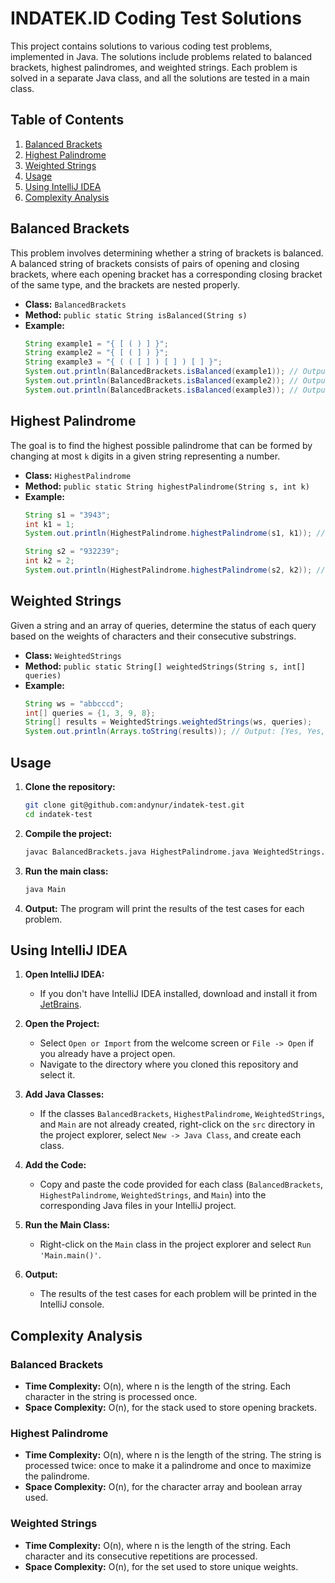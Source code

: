 # INDATEK.ID Coding Test Solutions

This project contains solutions to various coding test problems, implemented in Java. The solutions include problems related to balanced brackets, highest palindromes, and weighted strings. Each problem is solved in a separate Java class, and all the solutions are tested in a main class.

## Table of Contents

1. [Balanced Brackets](#balanced-brackets)
2. [Highest Palindrome](#highest-palindrome)
3. [Weighted Strings](#weighted-strings)
4. [Usage](#usage)
5. [Using IntelliJ IDEA](#using-intellij-idea)
6. [Complexity Analysis](#complexity-analysis)

## Balanced Brackets

This problem involves determining whether a string of brackets is balanced. A balanced string of brackets consists of pairs of opening and closing brackets, where each opening bracket has a corresponding closing bracket of the same type, and the brackets are nested properly.

- **Class:** `BalancedBrackets`
- **Method:** `public static String isBalanced(String s)`
- **Example:**
  ```java
  String example1 = "{ [ ( ) ] }";
  String example2 = "{ [ ( ] ) }";
  String example3 = "{ ( ( [ ] ) [ ] ) [ ] }";
  System.out.println(BalancedBrackets.isBalanced(example1)); // Output: YES
  System.out.println(BalancedBrackets.isBalanced(example2)); // Output: NO
  System.out.println(BalancedBrackets.isBalanced(example3)); // Output: YES
  ```

## Highest Palindrome

The goal is to find the highest possible palindrome that can be formed by changing at most `k` digits in a given string representing a number.

- **Class:** `HighestPalindrome`
- **Method:** `public static String highestPalindrome(String s, int k)`
- **Example:**
  ```java
  String s1 = "3943";
  int k1 = 1;
  System.out.println(HighestPalindrome.highestPalindrome(s1, k1)); // Output: 3993

  String s2 = "932239";
  int k2 = 2;
  System.out.println(HighestPalindrome.highestPalindrome(s2, k2)); // Output: 992299
  ```

## Weighted Strings

Given a string and an array of queries, determine the status of each query based on the weights of characters and their consecutive substrings.

- **Class:** `WeightedStrings`
- **Method:** `public static String[] weightedStrings(String s, int[] queries)`
- **Example:**
  ```java
  String ws = "abbcccd";
  int[] queries = {1, 3, 9, 8};
  String[] results = WeightedStrings.weightedStrings(ws, queries);
  System.out.println(Arrays.toString(results)); // Output: [Yes, Yes, Yes, No]
  ```

## Usage

1. **Clone the repository:**
   ```sh
   git clone git@github.com:andynur/indatek-test.git
   cd indatek-test
   ```

2. **Compile the project:**
   ```sh
   javac BalancedBrackets.java HighestPalindrome.java WeightedStrings.java Main.java
   ```

3. **Run the main class:**
   ```sh
   java Main
   ```

4. **Output:**
   The program will print the results of the test cases for each problem.

## Using IntelliJ IDEA

1. **Open IntelliJ IDEA:**
    - If you don't have IntelliJ IDEA installed, download and install it from [JetBrains](https://www.jetbrains.com/idea/download/).

2. **Open the Project:**
    - Select `Open or Import` from the welcome screen or `File -> Open` if you already have a project open.
    - Navigate to the directory where you cloned this repository and select it.

3. **Add Java Classes:**
    - If the classes `BalancedBrackets`, `HighestPalindrome`, `WeightedStrings`, and `Main` are not already created, right-click on the `src` directory in the project explorer, select `New -> Java Class`, and create each class.

4. **Add the Code:**
    - Copy and paste the code provided for each class (`BalancedBrackets`, `HighestPalindrome`, `WeightedStrings`, and `Main`) into the corresponding Java files in your IntelliJ project.

5. **Run the Main Class:**
    - Right-click on the `Main` class in the project explorer and select `Run 'Main.main()'`.

6. **Output:**
    - The results of the test cases for each problem will be printed in the IntelliJ console.

## Complexity Analysis

### Balanced Brackets

- **Time Complexity:** O(n), where n is the length of the string. Each character in the string is processed once.
- **Space Complexity:** O(n), for the stack used to store opening brackets.

### Highest Palindrome

- **Time Complexity:** O(n), where n is the length of the string. The string is processed twice: once to make it a palindrome and once to maximize the palindrome.
- **Space Complexity:** O(n), for the character array and boolean array used.

### Weighted Strings

- **Time Complexity:** O(n), where n is the length of the string. Each character and its consecutive repetitions are processed.
- **Space Complexity:** O(n), for the set used to store unique weights.
